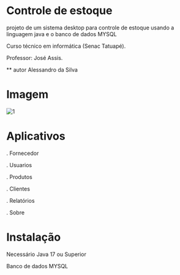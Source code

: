 # Controle de estoque
projeto de um sistema desktop para controle de estoque usando a linguagem java e o banco de dados MYSQL

Curso técnico em informática (Senac Tatuapé).

Professor: José Assis.


** autor
Alessandro da Silva

# Imagem

![1](https://user-images.githubusercontent.com/57419425/206587351-ee8522a4-3023-405e-89ad-67830ee21edb.PNG)



# Aplicativos
. Fornecedor

. Usuarios

. Produtos

. Clientes

. Relatórios

. Sobre


# Instalação

Necessário Java 17 ou Superior

Banco de dados MYSQL
